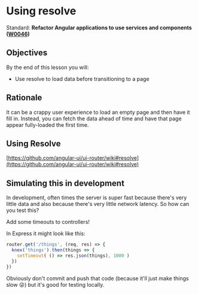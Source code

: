 # Using resolve

Standard: **Refactor Angular applications to use services and components (<a href="#">W0046</a>)**

## Objectives

By the end of this lesson you will:

- Use resolve to load data before transitioning to a page

## Rationale

It can be a crappy user experience to load an empty page and then have it fill in.  Instead, you can fetch the data ahead of time and have that page appear fully-loaded the first time.

## Using Resolve

[https://github.com/angular-ui/ui-router/wiki#resolve](https://github.com/angular-ui/ui-router/wiki#resolve)

## Simulating this in development

In development, often times the server is super fast because there's very little data and also because there's very little network latency.  So how can you test this?

Add some timeouts to controllers!

In Express it might look like this:

```js
router.get('/things', (req, res) => {
  knex('things').then(things => {
    setTimeout( () => res.json(things), 1000 )
  })
})
```

Obviously don't commit and push that code (because it'll just make things slow 😜) but it's good for testing locally.
